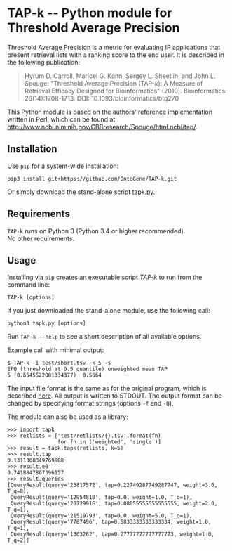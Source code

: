 # TAP-k -- Python module for Threshold Average Precision

Threshold Average Precision is a metric for evaluating IR applications that present retrieval lists with a ranking score to the end user.
It is described in the following publication:

> Hyrum D. Carroll, Maricel G. Kann, Sergey L. Sheetlin, and John L. Spouge: "Threshold Average Precision (TAP-_k_): A Measure of Retrieval Efficacy Designed for Bioinformatics" (2010). Bioinformatics 26(14):1708-1713. DOI: 10.1093/bioinformatics/btq270

This Python module is based on the authors' reference implementation written in Perl, which can be found at http://www.ncbi.nlm.nih.gov/CBBresearch/Spouge/html.ncbi/tap/.


## Installation

Use `pip` for a system-wide installation:

    pip3 install git+https://github.com/OntoGene/TAP-k.git

Or simply download the stand-alone script [tapk.py](https://github.com/OntoGene/TAP-k/blob/master/tapk.py).


## Requirements

`TAP-k` runs on Python 3 (Python 3.4 or higher recommended).  
No other requirements.


## Usage

Installing via `pip` creates an executable script *TAP-k* to run from the command line:

    TAP-k [options]

If you just downloaded the stand-alone module, use the following call:

    python3 tapk.py [options]

Run `TAP-k --help` to see a short description of all available options.

Example call with minimal output:

    $ TAP-k -i test/short.tsv -k 5 -s
    EPQ (threshold at 0.5 quantile)	unweighted mean TAP
    5 (0.6545522081334377)	0.5664

The input file format is the same as for the original program, which is described [here](https://www.ncbi.nlm.nih.gov/CBBresearch/Spouge/html_ncbi/html/tap/help.html).
All output is written to STDOUT.
The output format can be changed by specifying format strings (options `-f` and `-Q`).

The module can also be used as a library:

```pycon
>>> import tapk
>>> retlists = ['test/retlists/{}.tsv'.format(fn)
                for fn in ('weighted', 'single')]
>>> result = tapk.tapk(retlists, k=5)
>>> result.tap
0.1311308349769888
>>> result.e0
0.7418847867396157
>>> result.queries
[QueryResult(query='23817572', tap=0.22749287749287747, weight=3.0, T_q=8),
 QueryResult(query='12954810', tap=0.0, weight=1.0, T_q=1),
 QueryResult(query='20729916', tap=0.08055555555555555, weight=2.0, T_q=1),
 QueryResult(query='21519793', tap=0.0, weight=5.0, T_q=1),
 QueryResult(query='7787496', tap=0.5833333333333334, weight=1.0, T_q=1),
 QueryResult(query='1303262', tap=0.27777777777777773, weight=1.0, T_q=2)]
```
